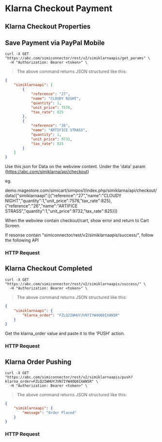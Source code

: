 # Klarna Checkout Payment

## Klarna Checkout Properties

## Save Payment via PayPal Mobile

```shell
curl -X GET "https://abc.com/simiconnector/rest/v2/simiklarnaapis/get_params" \
  -H "Authorization: Bearer <token>" \
```

> The above command returns JSON structured like this:

```json
{
    "simiklarnaapi": [
        {
            "reference": "27",
            "name": "CLOUDY NIGHT",
            "quantity": 1,
            "unit_price": 7576,
            "tax_rate": 825
        },
        {
            "reference": "26",
            "name": "ARTIFICE STRASS",
            "quantity": 1,
            "unit_price": 9732,
            "tax_rate": 825
        }
    ]
}
```
Use this json for Data on the webview content. Under the 'data' param
(https://abc.com/simiklarna/api/checkout)

eg.

demo.magestore.com/simicart/simipos1/index.php/simiklarna/api/checkout/data/{"simiklarnaapi":[{"reference":"27","name":"CLOUDY NIGHT","quantity":1,"unit_price":7576,"tax_rate":825},{"reference":"26","name":"ARTIFICE STRASS","quantity":1,"unit_price":9732,"tax_rate":825}]}

When the webview contain checkout/cart, show error and return to Cart Screen.

If resonse contain  "simiconnector/rest/v2/simiklarnaapis/success/", follow the following API

### HTTP Request

## Klarna Checkout Completed

```shell
curl -X GET "https://abc.com/simiconnector/rest/v2/simiklarnaapis/success/" \
  -H "Authorization: Bearer <token>" \
```

> The above command returns JSON structured like this:

```json
{
    "simiklarnaapi": {
        "klarna_order": "FZLQ2IWHUYJVN7IYW4OQ8IXAN5R"
    }
}
```
Get the klarna_order value and paste it to the 'PUSH' action.

### HTTP Request

## Klarna Order Pushing

```shell
curl -X GET "https://abc.com/simiconnector/rest/v2/simiklarnaapis/push?klarna_order=FZLQ2IWHUYJVN7IYW4OQ8IXAN5R" \
  -H "Authorization: Bearer <token>" \
```

> The above command returns JSON structured like this:

```json
{
    "simiklarnaapi": {
        "message": "Order Placed"
    }
}
```

### HTTP Request
